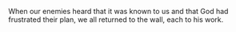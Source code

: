 When our enemies heard that it was known to us and that God had frustrated their plan, we all returned to the wall, each to his work.
